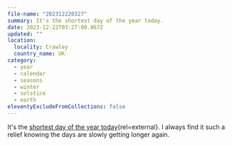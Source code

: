 ```yaml
---
file-name: "202312220327"
summary: It's the shortest day of the year today.
date: 2023-12-22T03:27:00.867Z
updated: ""
location:
  locality: Crawley
  country_name: UK
category:
  - year
  - calendar
  - seasons
  - winter
  - solstice
  - earth
eleventyExcludeFromCollections: false
---
```


It's the [shortest day of the year today](https://www.rmg.co.uk/stories/topics/when-winter-solstice-shortest-day){rel=external}. I always find it such a relief knowing the days are slowly getting longer again.
